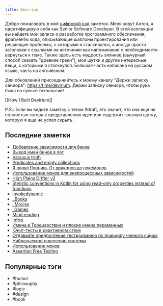 ```yaml
---
title: Devirium
---
```


Добро пожаловать в мой [цифровой сад](https://maggieappleton.com/garden-history) заметок. Меня зовут Антон, я идентифицирую себя как Senior Software Developer. В этой коллекции вы найдете мои записи о разработке программного обеспечения, фрагменты кода, описывающие шаблоны проектирования или решающие проблемы, с которыми я сталкивался, а иногда просто заголовки с ссылками на источники как напоминание о необходимости вернуться к теме. Также здесь есть мудрость эллинов (вычурный способ сказать "древние греки"), мои шутки и другие интересные вещи, с которыми я столкнулся. Большая часть написана на русском языке, часть на английском.

Для обновлений присоединяйтесь к моему каналу "Держи записку сениора": https://t.me/devirium. Держи записку сениора, чтобы рука была на пульсе технологий!

[[How I Built Devirium]]

P.S.: Если вы видите заметку с тегом #draft, это значит, что она еще не полностью готова к представлению идеи или содержит грязную шутку, которую я еще не успел скрыть.

## Последние заметки
- [Добавление зависимости для бинов](2025/2025-01/Добавление-зависимости-для-бинов.md)
- [Вывод имен бинов в лог](2025/2025-01/Вывод-имен-бинов-в-лог.md)
- [Vacuous truth](2025/2025-01/Vacuous-truth.md)
- [Predicates and empty collections](2025/2025-01/Predicates-and-empty-collections.md)
- [Я понял Японию. От драконов до покемонов](2025/2025-01/Я-понял-Японию.-От-драконов-до-покемонов.md)
- [Использование моков для внепроцессных зависимостей](2025/2025-01/Использование-моков-для-внепроцессных-зависимостей.md)
- [High Plains Drifter v2](2025/2025-01/High-Plains-Drifter-v2.md)
- [Stylistic conventions in Kotlin for using read-only properties instead of functions](2025/2025-01/Stylistic-conventions-in-Kotlin-for-using-read-only-properties-instead-of-functions.md)
- [invokedynamic](2025/2025-01/invokedynamic.md)
- [_Books](_Books.md)
- [_Movies](_Movies.md)
- [_Games](_Games.md)
- [Mind reading](2025/2025-01/Mind-reading.md)
- [Infoq](2024/2024-07/Infoq.md)
- [Имена в Троецарствии и плохие имена переменных](limbo/Имена-в-Троецарствии-и-плохие-имена-переменных.md)
- [Юнит-тесты в реактивном стеке](2025/2025-01/Юнит-тесты-в-реактивном-стеке.md)
- [Отдавайте предпочтение тестированию по принципу черного ящика](2025/2025-01/Отдавайте-предпочтение-тестированию-по-принципу-черного-ящика.md)
- [Наблюдаемое поведение системы](2025/2025-01/Наблюдаемое-поведение-системы.md)
- [Использование моков](2025/2025-01/Использование-моков.md)
- [Assertion Free Testing](2025/2025-01/Assertion-Free-Testing.md)


## Популярные тэги
- #humor
- #philosophy
- #logic
- #design
- #book
